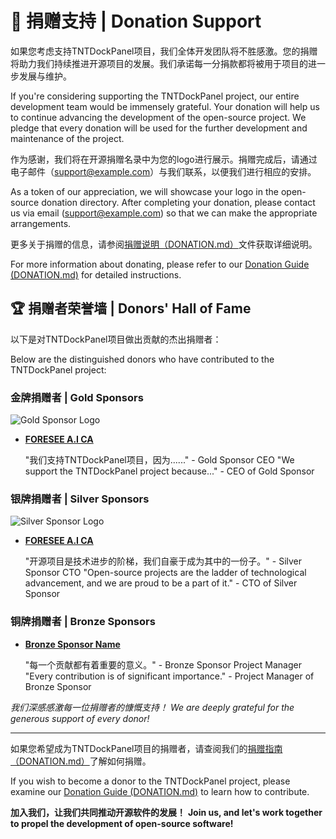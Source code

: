 # 💞 捐赠支持 | Donation Support

如果您考虑支持TNTDockPanel项目，我们全体开发团队将不胜感激。您的捐赠将助力我们持续推进开源项目的发展。我们承诺每一分捐款都将被用于项目的进一步发展与维护。

If you're considering supporting the TNTDockPanel project, our entire development team would be immensely grateful. Your donation will help us to continue advancing the development of the open-source project. We pledge that every donation will be used for the further development and maintenance of the project.

作为感谢，我们将在开源捐赠名录中为您的logo进行展示。捐赠完成后，请通过电子邮件（support@example.com）与我们联系，以便我们进行相应的安排。

As a token of our appreciation, we will showcase your logo in the open-source donation directory. After completing your donation, please contact us via email (support@example.com) so that we can make the appropriate arrangements.

更多关于捐赠的信息，请参阅[捐赠说明（DONATION.md）](DONATION.md)文件获取详细说明。

For more information about donating, please refer to our [Donation Guide (DONATION.md)](DONATION.md) for detailed instructions.

## 🏆 捐赠者荣誉墙 | Donors' Hall of Fame

以下是对TNTDockPanel项目做出贡献的杰出捐赠者：

Below are the distinguished donors who have contributed to the TNTDockPanel project:

### 金牌捐赠者 | Gold Sponsors

![Gold Sponsor Logo](https://www.foreseeai.ca/static/image/logo.png)

- **[FORESEE A.I CA](https://www.foreseeai.ca/)**
  
  "我们支持TNTDockPanel项目，因为......" - Gold Sponsor CEO
  "We support the TNTDockPanel project because..." - CEO of Gold Sponsor

### 银牌捐赠者 | Silver Sponsors

![Silver Sponsor Logo](https://www.foreseeai.ca/static/image/logo.png)

- **[FORESEE A.I CA](https://www.foreseeai.ca/)**
  
  "开源项目是技术进步的阶梯，我们自豪于成为其中的一份子。" - Silver Sponsor CTO
  "Open-source projects are the ladder of technological advancement, and we are proud to be a part of it." - CTO of Silver Sponsor

### 铜牌捐赠者 | Bronze Sponsors

- **[Bronze Sponsor Name](sponsor_website)**
  
  "每一个贡献都有着重要的意义。" - Bronze Sponsor Project Manager
  "Every contribution is of significant importance." - Project Manager of Bronze Sponsor

_我们深感感激每一位捐赠者的慷慨支持！_
_We are deeply grateful for the generous support of every donor!_

---

如果您希望成为TNTDockPanel项目的捐赠者，请查阅我们的[捐赠指南（DONATION.md）](DONATION.md)了解如何捐赠。

If you wish to become a donor to the TNTDockPanel project, please examine our [Donation Guide (DONATION.md)](DONATION.md) to learn how to contribute.

**加入我们，让我们共同推动开源软件的发展！**
**Join us, and let's work together to propel the development of open-source software!**